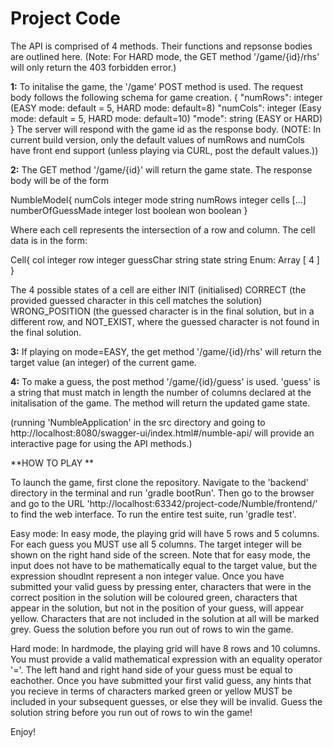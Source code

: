 # Project Code
The API is comprised of 4 methods. Their functions and repsonse bodies are outlined here. (Note: For HARD mode, the GET method '/game/{id}/rhs' will only return the 403 forbidden error.)

**1:** To initalise the game, the '/game' POST method is used. The request body follows the following schema for game creation.
{
  "numRows": integer (EASY mode: default = 5, HARD mode: default=8)
  "numCols": integer (Easy mode: default = 5, HARD mode: default=10)
  "mode": string  (EASY or HARD)
}
The server will respond with the game id as the response body.
(NOTE: In current build version, only the default values of numRows and numCols have front end support (unless playing via CURL, post the default values.))

**2:** The GET method '/game/{id}' will return the game state. The response body will be of the form 

NumbleModel{
numCols	integer
mode	string
numRows	integer
cells	[...]
numberOfGuessMade integer
lost	boolean
won	boolean
} 

Where each cell represents the intersection of a row and column. The cell data is in the form:

Cell{
col	integer
row	integer
guessChar string
state	string
Enum:
Array [ 4 ]
}

The 4 possible states of a cell are either INIT (initialised) CORRECT (the provided guessed character in this cell matches the solution)
WRONG_POSITION (the guessed character is in the final solution, but in a different row, and NOT_EXIST, where the guessed character is not
found in the final solution.

**3:** If playing on mode=EASY, the get method '/game/{id}/rhs' will return the target value (an integer) of the current game.


**4:** To make a guess, the post method '/game/{id}/guess' is used. 'guess' is a string that must match in length the number of columns declared at
the initalisation of the game.  The method will return the updated game state.

(running 'NumbleApplication' in the src directory and going to http://localhost:8080/swagger-ui/index.html#/numble-api/
will provide an interactive page for using the API methods.)


**HOW TO PLAY **

To launch the game, first clone the repository. Navigate to the 'backend' directory in the terminal and run 'gradle bootRun'. Then go to the browser and go to the URL 'http://localhost:63342/project-code/Numble/frontend/' to find the web interface. To run the entire test suite, run 'gradle test'.

Easy mode: In easy mode, the playing grid will have 5 rows and 5 columns. For each guess you MUST use all 5 columns. The target integer will be shown on the right hand side of the screen. Note that for easy mode, the input does not have to be mathematically equal to the target value, but the expression shoudlnt represent a non integer value. Once you have submitted your valid guess by pressing enter, characters that were in the correct position in the solution will be coloured green, characters that appear in the solution, but not in the position of your guess, will appear yellow. Characters that are not included in the solution at all will be marked grey. Guess the solution before you run out of rows to win the game.

Hard mode: In hardmode, the playing grid will have 8 rows and 10 columns. You must provide a valid mathematical expression with an equality operator '='. The left hand and right hand side of your guess must be equal to eachother. Once you have submitted your first valid guess, any hints that you recieve in terms of characters marked green or yellow MUST be included in your subsequent guesses, or else they will be invalid. Guess the solution string before you run out of rows to win the game! 

Enjoy! 

